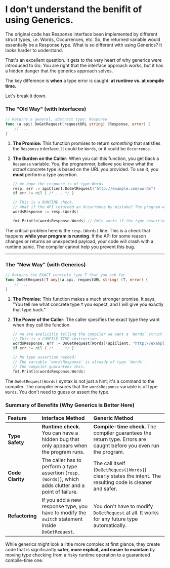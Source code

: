 # I don't understand the benifit of using Generics.

The original code has Response interface been implemented by different struct types, i.e. Words, Occurrences, etc.
So, the returned variable would essentially be a Response type.
What is so different with using Generics? It looks harder to understand.

That's an excellent question. It gets to the very heart of why generics were introduced to Go. You are right that the interface approach works, but it has a hidden danger that the generics approach solves.

The key difference is **when** a type error is caught: **at runtime vs. at compile time.**

Let's break it down.

### The "Old Way" (with Interfaces)

```go
// Returns a general, abstract type: Response
func (a api) DoGetRequest(requestURL string) (Response, error) {
    // ...
}
```

1.  **The Promise:** This function promises to return *something* that satisfies the `Response` interface. It could be `Words`, or it could be `Occurrence`.
2.  **The Burden on the Caller:** When you call this function, you get back a `Response` variable. You, the programmer, believe you know what the *actual* concrete type is based on the URL you provided. To use it, you **must** perform a type assertion.

    ```go
    // We hope the response is of type Words
    resp, err := apiClient.DoGetRequest("http://example.com/words")
    if err != nil { /* ... */ }

    // This is a RUNTIME check.
    // What if the API returned an Occurrence by mistake? The program would PANIC.
    wordsResponse := resp.(Words)

    fmt.Println(wordsResponse.Words) // Only works if the type assertion was correct
    ```

The critical problem here is the `resp.(Words)` line. This is a check that happens **while your program is running**. If the API for some reason changes or returns an unexpected payload, your code will crash with a runtime panic. The compiler cannot help you prevent this bug.

---

### The "New Way" (with Generics)

```go
// Returns the EXACT concrete type T that you ask for
func DoGetRequest[T any](a api, requestURL string) (T, error) {
    // ...
}
```

1.  **The Promise:** This function makes a much stronger promise. It says, "You tell me what concrete type `T` you expect, and I will give you exactly that type back."
2.  **The Power of the Caller:** The caller specifies the exact type they want when they call the function.

    ```go
    // We are explicitly telling the compiler we want a `Words` struct back.
    // This is a COMPILE-TIME instruction.
    wordsResponse, err := DoGetRequest[Words](apiClient, "http://example.com/words")
    if err != nil { /* ... */ }

    // No type assertion needed!
    // The variable `wordsResponse` is already of type `Words`.
    // The compiler guarantees this.
    fmt.Println(wordsResponse.Words)
    ```

The `DoGetRequest[Words]` syntax is not just a hint; it's a command to the compiler. The compiler ensures that the `wordsResponse` variable is of type `Words`. You don't need to guess or assert the type.

### Summary of Benefits (Why Generics is Better Here)

| Feature | Interface Method | Generic Method |
| :--- | :--- | :--- |
| **Type Safety** | **Runtime check.** You can have a hidden bug that only appears when the program runs. | **Compile-time check.** The compiler guarantees the return type. Errors are caught before you even run the program. |
| **Code Clarity** | The caller has to perform a type assertion (`resp.(Words)`), which adds clutter and a point of failure. | The call itself (`DoGetRequest[Words]`) clearly states the intent. The resulting code is cleaner and safer. |
| **Refactoring** | If you add a new response type, you have to modify the `switch` statement inside `DoGetRequest`. | You don't have to modify `DoGetRequest` at all. It works for any future type automatically. |

While generics might look a little more complex at first glance, they create code that is significantly **safer, more explicit, and easier to maintain** by moving type checking from a risky runtime operation to a guaranteed compile-time one.